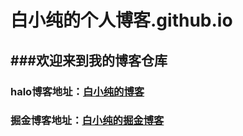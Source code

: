# 白小纯的个人博客.github.io
###欢迎来到我的博客仓库
---
### halo博客地址：[白小纯的博客](http://43.138.15.126/) 
### 掘金博客地址：[白小纯的掘金博客](https://juejin.cn/user/888831181855246)
